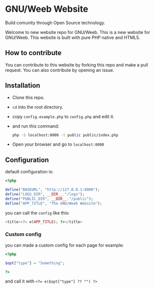 # GNU/Weeb Website

Build comunity through Open Source technology.

Welcome to new website repo for GNU/Weeb. This is a new website for GNU/Weeb.
This website is built with pure PHP native and HTML5.

## How to contribute

You can contribute to this website by forking this repo and make a pull request.
You can also contribute by opening an issue.

## Installation

- Clone this repo.
- `cd` into the root directory.
- copy `config.example.php` to `config.php` and edit it.
- and run this command:

    ```bash
    php -S localhost:8000 -t public public/index.php
    ```

- Open your browser and go to `localhost:8000`

## Configuration

default configuration is:

```php
<?php

define("BASEURL", "http://127.0.0.1:8000");
define("LOGS_DIR", __DIR__."/logs");
define("PUBLIC_DIR", __DIR__."/public");
define("APP_TITLE", "The GNU/Weeb Website");
```

you can call the `config` like this:

```php
<title><?= e(APP_TITLE); ?></title>
```

### Custom config

you can made a custom config for each page for example:

```php
<?php

$opt["type"] = "Something";

?>
```

and call it with `<?= e($opt["type"] ?? "") ?>`
